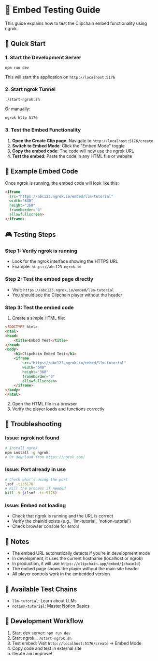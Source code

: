 # 🎯 Embed Testing Guide

This guide explains how to test the Clipchain embed functionality using ngrok.

## 🚀 Quick Start

### 1. Start the Development Server
```bash
npm run dev
```
This will start the application on `http://localhost:5176`

### 2. Start ngrok Tunnel
```bash
./start-ngrok.sh
```
Or manually:
```bash
ngrok http 5176
```

### 3. Test the Embed Functionality

1. **Open the Create Clip page**: Navigate to `http://localhost:5176/create`
2. **Switch to Embed Mode**: Click the "Embed Mode" toggle
3. **Copy the embed code**: The code will now use the ngrok URL
4. **Test the embed**: Paste the code in any HTML file or website

## 🔗 Example Embed Code

Once ngrok is running, the embed code will look like this:
```html
<iframe 
  src="https://abc123.ngrok.io/embed/llm-tutorial"
  width="640" 
  height="360" 
  frameborder="0" 
  allowfullscreen>
</iframe>
```

## 🎮 Testing Steps

### Step 1: Verify ngrok is running
- Look for the ngrok interface showing the HTTPS URL
- Example: `https://abc123.ngrok.io`

### Step 2: Test the embed page directly
- Visit: `https://abc123.ngrok.io/embed/llm-tutorial`
- You should see the Clipchain player without the header

### Step 3: Test the embed code
1. Create a simple HTML file:
```html
<!DOCTYPE html>
<html>
<head>
    <title>Embed Test</title>
</head>
<body>
    <h1>Clipchain Embed Test</h1>
    <iframe 
        src="https://abc123.ngrok.io/embed/llm-tutorial"
        width="640" 
        height="360" 
        frameborder="0" 
        allowfullscreen>
    </iframe>
</body>
</html>
```

2. Open the HTML file in a browser
3. Verify the player loads and functions correctly

## 🔧 Troubleshooting

### Issue: ngrok not found
```bash
# Install ngrok
npm install -g ngrok
# Or download from https://ngrok.com/
```

### Issue: Port already in use
```bash
# Check what's using the port
lsof -ti:5176
# Kill the process if needed
kill -9 $(lsof -ti:5176)
```

### Issue: Embed not loading
- Check that ngrok is running and the URL is correct
- Verify the chainId exists (e.g., 'llm-tutorial', 'notion-tutorial')
- Check browser console for errors

## 📝 Notes

- The embed URL automatically detects if you're in development mode
- In development, it uses the current hostname (localhost or ngrok)
- In production, it will use `https://clipchain.app/embed/{chainId}`
- The embed page shows the player without the main site header
- All player controls work in the embedded version

## 🎯 Available Test Chains

- `llm-tutorial`: Learn about LLMs
- `notion-tutorial`: Master Notion Basics

## 🔄 Development Workflow

1. Start dev server: `npm run dev`
2. Start ngrok: `./start-ngrok.sh`
3. Test embed: Visit `http://localhost:5176/create` → Embed Mode
4. Copy code and test in external site
5. Iterate and improve!




